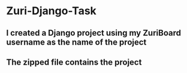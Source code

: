 # Zuri-Django-Task

## I created a Django project using my ZuriBoard username as the name of the project

## The zipped file contains the project
